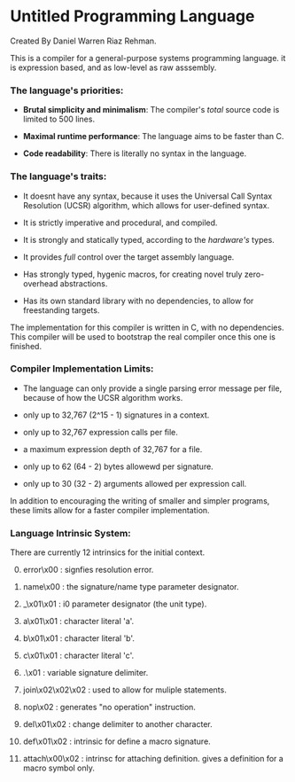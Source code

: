 # Untitled Programming Language
Created By Daniel Warren Riaz Rehman.

This is a compiler for a general-purpose systems programming language. it is expression based, and as low-level as raw asssembly.

### The language's priorities:

 - __Brutal simplicity and minimalism__: The compiler's _total_ source code is limited to 500 lines.

 - __Maximal runtime performance__: The language aims to be faster than C.

 - __Code readability__: There is literally no syntax in the language.

### The language's traits:

 - It doesnt have any syntax, because it uses the Universal Call Syntax Resolution (UCSR) algorithm, which allows for user-defined syntax.

 - It is strictly imperative and procedural, and compiled.

 - It is strongly and statically typed, according to the _hardware's_ types.

 - It provides _full_ control over the target assembly language.

 - Has strongly typed, hygenic macros, for creating novel truly zero-overhead abstractions.

 - Has its own standard library with no dependencies, to allow for freestanding targets.

The implementation for this compiler is written in C, with no dependencies. This compiler will be used to bootstrap the real compiler once this one is finished.

### Compiler Implementation Limits:

 - The language can only provide a single parsing error message per file, because of how the UCSR algorithm works.

 - only up to 32,767 (2^15 - 1) signatures in a context.

 - only up to 32,767 expression calls per file.

 - a maximum expression depth of 32,767 for a file.

 - only up to 62 (64 - 2) bytes allowewd per signature. 

 - only up to 30 (32 - 2) arguments allowed per expression call.

In addition to encouraging the writing of smaller and simpler programs, these limits allow for a faster compiler implementation.

### Language Intrinsic System:

There are currently 12 intrinsics for the initial context.

 0. error\x00 :  signfies resolution error.

 1. name\x00 : the signature/name type parameter designator.

 2. \_\x01\x01 : i0 parameter designator (the unit type).

 3. a\x01\x01 : character literal 'a'. 

 4. b\x01\x01 : character literal 'b'. 

 5. c\x01\x01 :  character literal 'c'. 

 6. .\x01 : variable signature delimiter. 

 7. join\x02\x02\x02 : used to allow for muliple statements.

 8. nop\x02 : generates "no operation" instruction. 

 9. del\x01\x02 : change delimiter to another character.

 10. def\x01\x02 : intrinsic for define a macro signature. 

 11. attach\x00\x02 : intrinsc for attaching definition. gives a definition for a macro symbol only.


